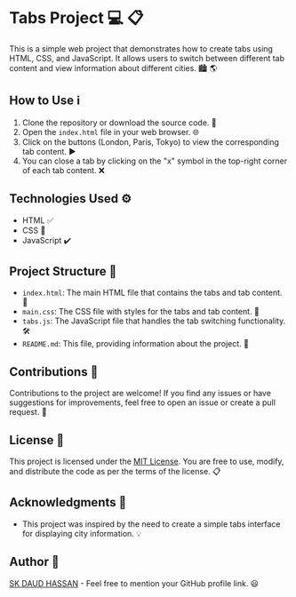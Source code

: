 # Tabs Project :computer: :clipboard:

This is a simple web project that demonstrates how to create tabs using HTML, CSS, and JavaScript. It allows users to switch between different tab content and view information about different cities. :cityscape: :earth_americas:

## How to Use :information_source:

1. Clone the repository or download the source code. :floppy_disk:
2. Open the `index.html` file in your web browser. :globe_with_meridians:
3. Click on the buttons (London, Paris, Tokyo) to view the corresponding tab content. :arrow_forward:
4. You can close a tab by clicking on the "x" symbol in the top-right corner of each tab content. :x:

## Technologies Used :gear:

- HTML :white_check_mark:
- CSS :art:
- JavaScript :heavy_check_mark:

## Project Structure :file_folder:

- `index.html`: The main HTML file that contains the tabs and tab content. :page_facing_up:
- `main.css`: The CSS file with styles for the tabs and tab content. :art:
- `tabs.js`: The JavaScript file that handles the tab switching functionality. :hammer_and_wrench:
- `README.md`: This file, providing information about the project. :memo:

## Contributions :raised_hands:

Contributions to the project are welcome! If you find any issues or have suggestions for improvements, feel free to open an issue or create a pull request. :rocket:

## License :scroll:

This project is licensed under the [MIT License](LICENSE). You are free to use, modify, and distribute the code as per the terms of the license. :clipboard:

## Acknowledgments :clap:

- This project was inspired by the need to create a simple tabs interface for displaying city information. :bulb:

## Author :pencil:

[SK DAUD HASSAN](https://github.com/DaudGit) - Feel free to mention your GitHub profile link. :smiley:
